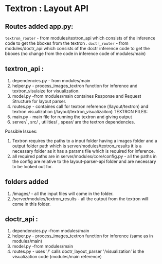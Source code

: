 # Textron : Layout API

## Routes added app.py:
`textron_router` - from modules/textron_api which consists of the inference code to get the bboxes from the textron .
`doctr_router` - from modules/doctr_api which consists of the doctr inference code to get the bboxes (no change from the code in inference code of modules/main)

## textron_api :
1. dependencies.py - from modules/main
2. helper.py - process_images_textron function for inference and textron_visulaize for visualization.
3. model.py -from modules/main containes Response and Request Structure for layout parser.
4. routes.py - containes call for textron reference (/layout/textron) and textron visualization (/layout/textron_visualizaiton)
TEXTRON FILES:
1. main.py - main file for running the textron and giving output
2. server/ , src/ , utilities/ , spear/ are the textron dependencies.

Possible Issues:
1. Textron requires the paths to a input folder having a images folder and a output folder path which is server/modules/textron_results it is a necessary folder as it has a params file which is required for inference.
2. all required paths are in server/modules/core/config.py - all the paths in the config are relative to the layout-parser-api folder and are necessary to be looked out for.

## folders added 
1. /images/ - all the input files will come in the folder.
2. /server/modules/textron_results - all the output from the textron will come in this folder.

## doctr_api : 
1. dependencies.py -from modules/main
2. helper.py - process_images_textron function for inference (same as in modules/main)
3. model.py -from modules/main
4. routes.py - uses '/' calls doctr_layout_parser '/visualization' is the visualization code (modules/main reference)